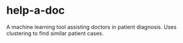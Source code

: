 # help-a-doc
A machine learning tool assisting doctors in patient diagnosis. Uses clustering to find similar patient cases.
